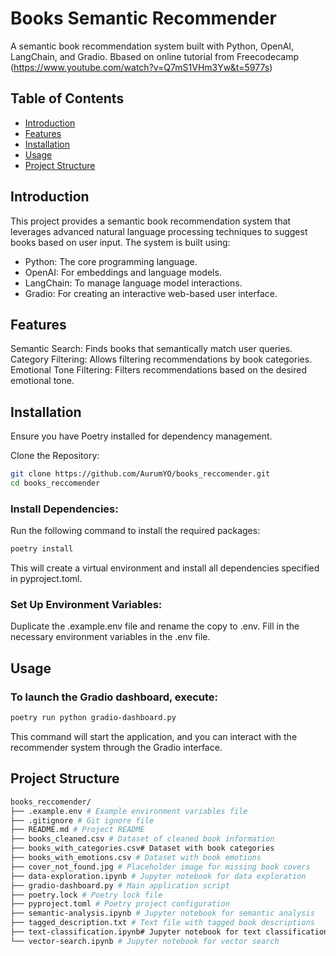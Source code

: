 # Books Semantic Recommender

A semantic book recommendation system built with Python, OpenAI, LangChain, and Gradio.
Bbased on online tutorial from Freecodecamp (https://www.youtube.com/watch?v=Q7mS1VHm3Yw&t=5977s)

## Table of Contents

- [Introduction](#introduction)
- [Features](#features)
- [Installation](#installation)
- [Usage](#usage)
- [Project Structure](#project-structure)

## Introduction

This project provides a semantic book recommendation system that leverages advanced natural language processing techniques to suggest books based on user input. The system is built using:

- Python: The core programming language.
- OpenAI: For embeddings and language models.
- LangChain: To manage language model interactions.
- Gradio: For creating an interactive web-based user interface.

## Features

Semantic Search: Finds books that semantically match user queries.
Category Filtering: Allows filtering recommendations by book categories.
Emotional Tone Filtering: Filters recommendations based on the desired emotional tone.

## Installation

Ensure you have Poetry installed for dependency management.

Clone the Repository:

```bash
git clone https://github.com/AurumYO/books_reccomender.git
cd books_reccomender
```

### Install Dependencies:

Run the following command to install the required packages:

```bash
poetry install
```

This will create a virtual environment and install all dependencies specified in pyproject.toml.

### Set Up Environment Variables:

Duplicate the .example.env file and rename the copy to .env.
Fill in the necessary environment variables in the .env file.

## Usage

### To launch the Gradio dashboard, execute:

```bash
poetry run python gradio-dashboard.py
```

This command will start the application, and you can interact with the recommender system through the Gradio interface.

## Project Structure

```bash
books_reccomender/
├── .example.env # Example environment variables file
├── .gitignore # Git ignore file
├── README.md # Project README
├── books_cleaned.csv # Dataset of cleaned book information
├── books_with_categories.csv# Dataset with book categories
├── books_with_emotions.csv # Dataset with book emotions
├── cover_not_found.jpg # Placeholder image for missing book covers
├── data-exploration.ipynb # Jupyter notebook for data exploration
├── gradio-dashboard.py # Main application script
├── poetry.lock # Poetry lock file
├── pyproject.toml # Poetry project configuration
├── semantic-analysis.ipynb # Jupyter notebook for semantic analysis
├── tagged_description.txt # Text file with tagged book descriptions
├── text-classification.ipynb# Jupyter notebook for text classification
└── vector-search.ipynb # Jupyter notebook for vector search
```
